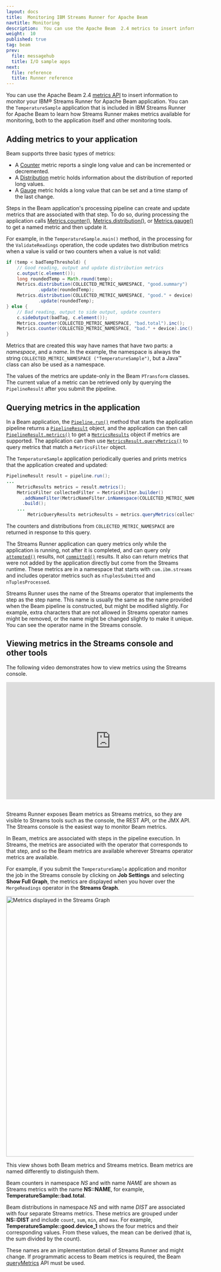 ```yaml
---
layout: docs
title:  Monitoring IBM Streams Runner for Apache Beam
navtitle: Monitoring
description:  You can use the Apache Beam  2.4 metrics to insert information to monitor your IBM® Streams Runner for Apache Beam application.
weight:  10
published: true
tag: beam
prev:
  file: messagehub
  title: I/O sample apps
next:
  file: reference
  title: Runner reference
---
```


You can use the Apache Beam  2.4 [metrics API](https://beam.apache.org/documentation/sdks/javadoc/2.4.0/org/apache/beam/sdk/metrics/package-summary.html) to insert information to monitor your IBM® Streams Runner for Apache Beam application. You can the `TemperatureSample` application that is included in IBM Streams Runner for Apache Beam to learn how Streams Runner makes metrics available for monitoring, both to the application itself and other monitoring tools.

## Adding metrics to your application

Beam supports three basic types of metrics:

- A [Counter](https://beam.apache.org/documentation/sdks/javadoc/2.4.0/org/apache/beam/sdk/metrics/Counter.html) metric reports a single long value and can be incremented or decremented.
- A [Distribution](https://beam.apache.org/documentation/sdks/javadoc/2.4.0/org/apache/beam/sdk/metrics/Distribution.html) metric holds information about the distribution of reported long values.
- A [Gauge](https://beam.apache.org/documentation/sdks/javadoc/2.4.0/org/apache/beam/sdk/metrics/Gauge.html) metric holds a long value that can be set and a time stamp of the last change.

Steps in the Beam application's processing pipeline can create and update metrics that are associated with that step. To do so, during processing the application calls [Metrics.counter()](https://beam.apache.org/documentation/sdks/javadoc/2.4.0/org/apache/beam/sdk/metrics/Metrics.html#counter-java.lang.String-java.lang.String-),
[Metrics.distribution()](https://beam.apache.org/documentation/sdks/javadoc/2.4.0/org/apache/beam/sdk/metrics/Metrics.html#distribution-java.lang.String-java.lang.String-), or [Metrics.gauge()](https://beam.apache.org/documentation/sdks/javadoc/2.4.0/org/apache/beam/sdk/metrics/Metrics.html#gauge-java.lang.String-java.lang.String-) to get a named metric and then update it.

For example, in the `TemperatureSample.main()` method, in the processing for the `ValidateReadings` operation, the code updates two distribution metrics when a value is valid or two counters when a value is not valid:

```java
if (temp < badTempThreshold) {
    // Good reading, output and update distribution metrics
    c.output(c.element());
    long roundedTemp = Math.round(temp);
    Metrics.distribution(COLLECTED_METRIC_NAMESPACE, "good.summary")
            .update(roundedTemp);
    Metrics.distribution(COLLECTED_METRIC_NAMESPACE, "good." + device)
            .update(roundedTemp);
} else {
    // Bad reading, output to side output, update counters
    c.sideOutput(badTag, c.element());
    Metrics.counter(COLLECTED_METRIC_NAMESPACE, "bad.total").inc();
    Metrics.counter(COLLECTED_METRIC_NAMESPACE, "bad." + device).inc();
}
```

Metrics that are created this way have names that have two parts: a _namespace_, and a _name_. In the example, the namespace is always the string `COLLECTED_METRIC_NAMESPACE ("TemperatureSample")`, but a Java™ class can also be used as a namespace.

The values of the metrics are update-only in the Beam `PTransform` classes. The current value of a metric can be retrieved only by querying the `PipelineResult` after you submit the pipeline.

## Querying metrics in the application

In a Beam application, the [`Pipeline.run()`](https://beam.apache.org/documentation/sdks/javadoc/2.4.0/org/apache/beam/sdk/Pipeline.html#run--) method that starts the application pipeline returns a [`PipelineResult`](https://beam.apache.org/documentation/sdks/javadoc/2.4.0/org/apache/beam/sdk/PipelineResult.html) object, and the application can then call [`PipelineResult.metrics()`](https://beam.apache.org/documentation/sdks/javadoc/2.4.0/org/apache/beam/sdk/PipelineResult.html#metrics--) to get a [`MetricsResults`](https://beam.apache.org/documentation/sdks/javadoc/2.4.0/org/apache/beam/sdk/metrics/MetricResults.html) object if metrics are supported. The application can then use [`MetricsResult.queryMetrics()`](https://beam.apache.org/documentation/sdks/javadoc/2.4.0/org/apache/beam/sdk/metrics/MetricResults.html#queryMetrics-org.apache.beam.sdk.metrics.MetricsFilter-) to query metrics that match a `MetricsFilter` object.

The `TemperatureSample` application periodically queries and prints metrics that the application created and updated:

```java
PipelineResult result = pipeline.run();
...
    MetricResults metrics = result.metrics();
    MetricsFilter collectedFilter = MetricsFilter.builder()
      .addNameFilter(MetricNameFilter.inNamespace(COLLECTED_METRIC_NAMESPACE))
      .build();
    ...
        MetricQueryResults metricResults = metrics.queryMetrics(collectedFilter);
```

The counters and distributions from `COLLECTED_METRIC_NAMESPACE` are returned in response to this query.

The Streams Runner application can query metrics only while the application is running, not after it is completed, and can query only [`attempted()`](https://beam.apache.org/documentation/sdks/javadoc/2.4.0/org/apache/beam/sdk/metrics/MetricResult.html#attempted--) results, not [`committed()`](https://beam.apache.org/documentation/sdks/javadoc/2.4.0/org/apache/beam/sdk/metrics/MetricResult.html#committed--) results. It also can return metrics that were not added by the application directly but come from the Streams runtime. These metrics are in a namespace that starts with `com.ibm.streams` and includes operator metrics such as `nTuplesSubmitted` and `nTuplesProcessed`.

Streams Runner uses the name of the Streams operator that implements the step as the step name. This name is usually the same as the name provided when the Beam pipeline is constructed, but might be modified slightly. For example, extra characters that are not allowed in Streams operator names might be removed, or the name might be changed slightly to make it unique. You can see the operator name in the Streams console.

## Viewing metrics in the Streams console and other tools
The following video demonstrates how to view metrics using the Streams console.

<iframe width="560" height="315" src="https://www.youtube.com/embed/1XDyg9pq-t0" frameborder="0" allowfullscreen></iframe>

<br>Streams Runner exposes Beam metrics as Streams metrics, so they are visible to Streams tools such as the console, the REST API, or the JMX API. The Streams console is the easiest way to monitor Beam metrics.

In Beam, metrics are associated with steps in the pipeline execution. In Streams, the metrics are associated with the operator that corresponds to that step, and so the Beam metrics are available wherever Streams operator metrics are available.

For example, if you submit the `TemperatureSample` application and monitor the job in the Streams console by clicking on **Job Settings** and selecting **Show Full Graph**, the metrics are displayed when you hover over the `MergeReadings` operator in the **Streams Graph**.

<img src="/streamsx.documentation/images/beamrunner/metricsingraph.jpg" alt="Metrics displayed in the Streams Graph" width="700" />

This view shows both Beam metrics and Streams metrics. Beam metrics are named differently to distinguish them.

Beam counters in namespace _NS_ and with name _NAME_ are shown as Streams metrics with the name **NS::NAME**, for example, **TemperatureSample::bad.total**.

Beam distributions in namespace _NS_ and with name _DIST_ are associated with four separate Streams metrics. These metrics are grouped under **NS::DIST** and include `count`, `sum`, `min`, and `max`. For example, **TemperatureSample::good.device\_1** shows the four metrics and their corresponding values. From these values, the mean can be derived (that is, the sum divided by the count).

These names are an implementation detail of Streams Runner and might change. If programmatic access to Beam metrics is required, the Beam [queryMetrics](https://beam.apache.org/documentation/sdks/javadoc/2.4.0/org/apache/beam/sdk/metrics/MetricResults.html#queryMetrics-org.apache.beam.sdk.metrics.MetricsFilter-) API must be used.
